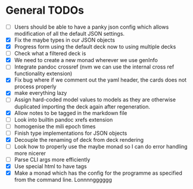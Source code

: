 # General TODOs

- [ ] Users should be able to have a panky json config which allows modification
  of all the default JSON settings.
- [x] Fix the maybe types in our JSON objects
- [x] Progress form using the default deck now to using multiple decks
- [ ] Check what a filtered deck is
- [x] We need to create a new monad wherever we use genInfo
- [ ] Integrate pandoc crossref (nvm we can use the internal cross ref
  functionality extension)
- [x] Fix bug where if we comment out the yaml header, the cards does not
  process properly
- [x] make everything lazy
- [ ] Assign hard-coded model values to models as they are otherwise duplicated
  importing the deck again after regeneration.
- [x] Allow notes to be tagged in the markdown file
- [ ] Look into builtin pandoc xrefs extension
- [ ] homogenise the mili epoch times
- [ ] Finish type implementations for JSON objects
- [x] Decouple the renaming of deck from deck rendering
- [ ] Look how to properly use the maybe monad so I can do error handling more
  nicerer
- [ ] Parse CLI args more efficiently
- [x] Use special html to have tags
- [x] Make a monad which has the config for the programme as specified from the
  command line. Lonnnngggggg
